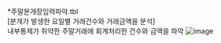 *주말분개장입력파악.tbl<br>
[분개가 발생한 요일별 거래건수와 거래금액을 분석]<br>
내부통제가 취약한 주말거래에 회계처리한 건수와 금액을 파악 
![image](https://github.com/rena0dayoungKang/Fraudit/assets/127266915/0bc6dae0-a6de-4907-824f-2e7a79e18c44)

